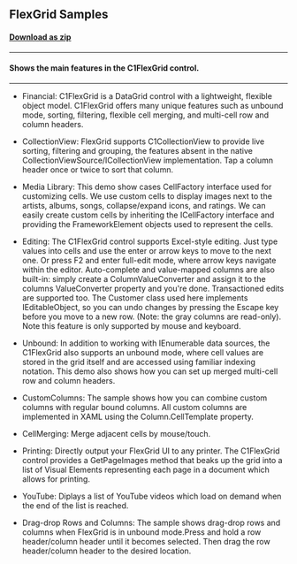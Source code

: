 ## FlexGrid Samples
#### [Download as zip](https://downgit.github.io/#/home?url=https://github.com/GrapeCity/ComponentOne-UWP-Samples/tree/master/C1.UWP.FlexGrid/CS/FlexGridSamples)
____
#### Shows the main features in the C1FlexGrid control.
____

* Financial:
C1FlexGrid is a DataGrid control with a lightweight, flexible object model. C1FlexGrid offers many unique features such as unbound mode, sorting, filtering, flexible cell merging, and multi-cell row and column headers.


* CollectionView:
FlexGrid supports C1CollectionView to provide live sorting, filtering and grouping, the features absent in the native CollectionViewSource/ICollectionView implementation. Tap a column header once or twice to sort that column.


* Media Library:
This demo show cases CellFactory interface used for customizing cells. We use custom cells to display images next to the artists, albums, songs, collapse/expand icons, and ratings. We can easily create custom cells by inheriting the ICellFactory interface and providing the FrameworkElement objects used to represent the cells.


* Editing:
The C1FlexGrid control supports Excel-style editing. Just type values into cells and use the enter or arrow keys to move to the next one. Or press F2 and enter full-edit mode, where arrow keys navigate within the editor. Auto-complete and value-mapped columns are also built-in: simply create a ColumnValueConverter and assign it to the columns ValueConverter property and you're done. Transactioned edits are supported too. The Customer class used here implements IEditableObject, so you can undo changes by pressing the Escape key before you move to a new row. (Note: the gray columns are read-only). Note this feature is only supported by mouse and keyboard.


* Unbound:
In addition to working with IEnumerable data sources, the C1FlexGrid also supports an unbound mode, where cell values are stored in the grid itself and are accessed using familiar indexing notation. This demo also shows how you can set up merged multi-cell row and column headers.


* CustomColumns:
The sample shows how you can combine custom columns with regular bound columns. All custom columns are implemented in XAML using the Column.CellTemplate property.


* CellMerging:
Merge adjacent cells by mouse/touch.


* Printing:
Directly output your FlexGrid UI to any printer. The C1FlexGrid control provides a GetPageImages method that beaks up the grid into a list of Visual Elements representing each page in a document which allows for printing.


* YouTube:
Diplays a list of YouTube videos which load on demand when the end of the list is reached.


* Drag-drop Rows and Columns:
The sample shows drag-drop rows and columns when FlexGrid is in unbound mode.Press and hold a row header/column header until it becomes selected. Then drag the row header/column header to the desired location.
